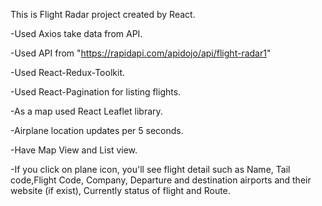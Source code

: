 This is Flight Radar project created by React.

-Used Axios take data from API.

-Used API from "https://rapidapi.com/apidojo/api/flight-radar1"

-Used React-Redux-Toolkit.

-Used React-Pagination for listing flights.

-As a map used React Leaflet library.

-Airplane location updates per 5 seconds.

-Have Map View and List view.

-If you click on plane icon, you'll see flight detail such as Name, Tail code,Flight Code, Company, Departure and destination airports and their website (if exist), Currently status of flight  and Route.

